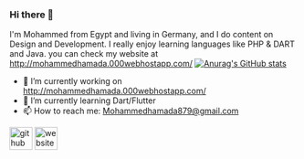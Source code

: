 ### Hi there 👋

I'm Mohammed from Egypt and living in Germany, and I do content on Design and Development. I really enjoy learning languages like PHP & DART and Java. 
you can check my website at http://mohammedhamada.000webhostapp.com/
[![Anurag's GitHub stats](https://github-readme-stats.vercel.app/api?username=mohammedhamada)](https://github.com/anuraghazra/github-readme-stats)

- 🔭 I’m currently working on http://mohammedhamada.000webhostapp.com/ 
- 🌱 I’m currently learning Dart/Flutter 
- 📫 How to reach me: Mohammedhamada879@gmail.com 


[<img src='https://cdn.jsdelivr.net/npm/simple-icons@3.0.1/icons/github.svg' alt='github' height='40'>](https://github.com/mohammed2703)  [<img src='https://cdn.jsdelivr.net/npm/simple-icons@3.0.1/icons/icloud.svg' alt='website' height='40'>](https://github.com/mohammed2703)  
